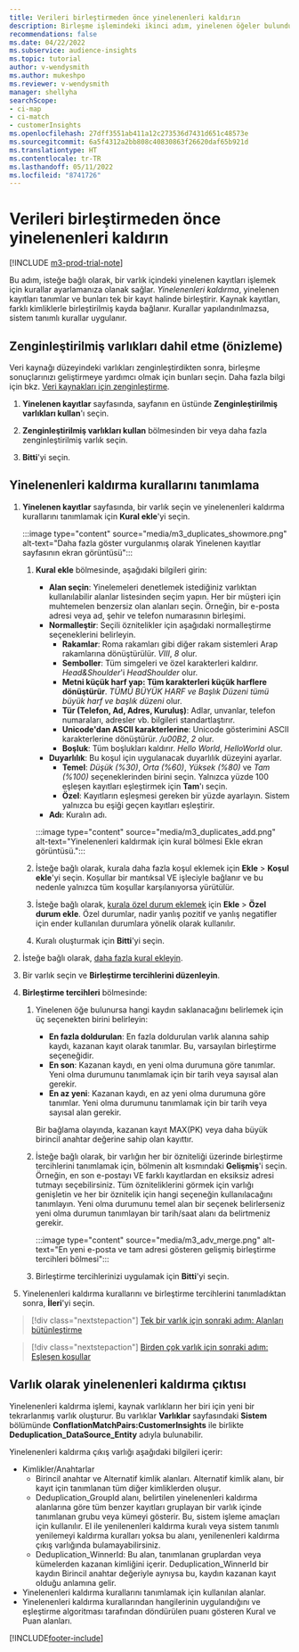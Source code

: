```yaml
---
title: Verileri birleştirmeden önce yinelenenleri kaldırın
description: Birleşme işlemindeki ikinci adım, yinelenen öğeler bulunduğunda hangi kaydın saklanacağını seçmeyi tercih etmedir.
recommendations: false
ms.date: 04/22/2022
ms.subservice: audience-insights
ms.topic: tutorial
author: v-wendysmith
ms.author: mukeshpo
ms.reviewer: v-wendysmith
manager: shellyha
searchScope:
- ci-map
- ci-match
- customerInsights
ms.openlocfilehash: 27dff3551ab411a12c273536d7431d651c48573e
ms.sourcegitcommit: 6a5f4312a2bb808c40830863f26620daf65b921d
ms.translationtype: HT
ms.contentlocale: tr-TR
ms.lasthandoff: 05/11/2022
ms.locfileid: "8741726"
---
```

# <a name="remove-duplicates-before-unifying-data"></a>Verileri birleştirmeden önce yinelenenleri kaldırın

[!INCLUDE [m3-prod-trial-note](includes/m3-prod-trial-note.md)]

Bu adım, isteğe bağlı olarak, bir varlık içindeki yinelenen kayıtları işlemek için kurallar ayarlamanıza olanak sağlar. *Yinelenenleri kaldırma*, yinelenen kayıtları tanımlar ve bunları tek bir kayıt halinde birleştirir. Kaynak kayıtları, farklı kimliklerle birleştirilmiş kayda bağlanır. Kurallar yapılandırılmazsa, sistem tanımlı kurallar uygulanır.

## <a name="include-enriched-entities-preview"></a>Zenginleştirilmiş varlıkları dahil etme (önizleme)

Veri kaynağı düzeyindeki varlıkları zenginleştirdikten sonra, birleşme sonuçlarınızı geliştirmeye yardımcı olmak için bunları seçin. Daha fazla bilgi için bkz. [Veri kaynakları için zenginleştirme](data-sources-enrichment.md).

1. **Yinelenen kayıtlar** sayfasında, sayfanın en üstünde **Zenginleştirilmiş varlıkları kullan**'ı seçin.

1. **Zenginleştirilmiş varlıkları kullan** bölmesinden bir veya daha fazla zenginleştirilmiş varlık seçin.

1. **Bitti**'yi seçin.

## <a name="define-deduplication-rules"></a>Yinelenenleri kaldırma kurallarını tanımlama

1. **Yinelenen kayıtlar** sayfasında, bir varlık seçin ve yinelenenleri kaldırma kurallarını tanımlamak için **Kural ekle**'yi seçin.

   :::image type="content" source="media/m3_duplicates_showmore.png" alt-text="Daha fazla göster vurgulanmış olarak Yinelenen kayıtlar sayfasının ekran görüntüsü":::

   1. **Kural ekle** bölmesinde, aşağıdaki bilgileri girin:
      - **Alan seçin**: Yinelemeleri denetlemek istediğiniz varlıktan kullanılabilir alanlar listesinden seçim yapın. Her bir müşteri için muhtemelen benzersiz olan alanları seçin. Örneğin, bir e-posta adresi veya ad, şehir ve telefon numarasının birleşimi.
      - **Normalleştir**: Seçili öznitelikler için aşağıdaki normalleştirme seçeneklerini belirleyin.
        - **Rakamlar**: Roma rakamları gibi diğer rakam sistemleri Arap rakamlarına dönüştürülür. *VIII*, *8* olur.
        - **Semboller**: Tüm simgeleri ve özel karakterleri kaldırır. *Head&Shoulder*'i *HeadShoulder* olur.
        - **Metni küçük harf yap: Tüm karakterleri küçük harflere dönüştürür**. *TÜMÜ BÜYÜK HARF ve Başlık Düzeni* *tümü büyük harf ve başlık düzeni* olur.
        - **Tür (Telefon, Ad, Adres, Kuruluş)**: Adlar, unvanlar, telefon numaraları, adresler vb. bilgileri standartlaştırır.
        - **Unicode'dan ASCII karakterlerine**: Unicode gösterimini ASCII karakterlerine dönüştürür. */u00B2*, *2* olur.
        - **Boşluk**: Tüm boşlukları kaldırır. *Hello   World*, *HelloWorld* olur.
      - **Duyarlılık**: Bu koşul için uygulanacak duyarlılık düzeyini ayarlar.
        - **Temel**: *Düşük (%30)*, *Orta (%60)*, *Yüksek (%80)* ve *Tam (%100)* seçeneklerinden birini seçin. Yalnızca yüzde 100 eşleşen kayıtları eşleştirmek için **Tam**'ı seçin.
        - **Özel**: Kayıtların eşleşmesi gereken bir yüzde ayarlayın. Sistem yalnızca bu eşiği geçen kayıtları eşleştirir.
      - **Adı**: Kuralın adı.

      :::image type="content" source="media/m3_duplicates_add.png" alt-text="Yinelenenleri kaldırmak için kural bölmesi Ekle ekran görüntüsü.":::

   1. İsteğe bağlı olarak, kurala daha fazla koşul eklemek için **Ekle** > **Koşul ekle**'yi seçin. Koşullar bir mantıksal VE işleciyle bağlanır ve bu nedenle yalnızca tüm koşullar karşılanıyorsa yürütülür.

   1. İsteğe bağlı olarak, [kurala özel durum eklemek](match-entities.md#add-exceptions-to-a-rule) için **Ekle** > **Özel durum ekle**. Özel durumlar, nadir yanlış pozitif ve yanlış negatifler için ender kullanılan durumlara yönelik olarak kullanılır.

   1. Kuralı oluşturmak için **Bitti**'yi seçin.

1. İsteğe bağlı olarak, [daha fazla kural ekleyin](#define-deduplication-rules).

1. Bir varlık seçin ve **Birleştirme tercihlerini düzenleyin**.

1. **Birleştirme tercihleri** bölmesinde:
   1. Yinelenen öğe bulunursa hangi kaydın saklanacağını belirlemek için üç seçenekten birini belirleyin:
      - **En fazla doldurulan**: En fazla doldurulan varlık alanına sahip kaydı, kazanan kayıt olarak tanımlar. Bu, varsayılan birleştirme seçeneğidir.
      - **En son**: Kazanan kaydı, en yeni olma durumuna göre tanımlar. Yeni olma durumunu tanımlamak için bir tarih veya sayısal alan gerekir.
      - **En az yeni**: Kazanan kaydı, en az yeni olma durumuna göre tanımlar. Yeni olma durumunu tanımlamak için bir tarih veya sayısal alan gerekir.
      
      Bir bağlama olayında, kazanan kayıt MAX(PK) veya daha büyük birincil anahtar değerine sahip olan kayıttır.
      
   1. İsteğe bağlı olarak, bir varlığın her bir özniteliği üzerinde birleştirme tercihlerini tanımlamak için, bölmenin alt kısmındaki **Gelişmiş**'i seçin. Örneğin, en son e-postayı VE farklı kayıtlardan en eksiksiz adresi tutmayı seçebilirsiniz. Tüm özniteliklerini görmek için varlığı genişletin ve her bir öznitelik için hangi seçeneğin kullanılacağını tanımlayın. Yeni olma durumunu temel alan bir seçenek belirlerseniz yeni olma durumun tanımlayan bir tarih/saat alanı da belirtmeniz gerekir.

      :::image type="content" source="media/m3_adv_merge.png" alt-text="En yeni e-posta ve tam adresi gösteren gelişmiş birleştirme tercihleri bölmesi":::

   1. Birleştirme tercihlerinizi uygulamak için **Bitti**'yi seçin.

1. Yinelenenleri kaldırma kurallarını ve birleştirme tercihlerini tanımladıktan sonra, **İleri**'yi seçin.
  
> [!div class="nextstepaction"]
> [Tek bir varlık için sonraki adım: Alanları bütünleştirme](merge-entities.md)

> [!div class="nextstepaction"]
> [Birden çok varlık için sonraki adım: Eşleşen koşullar](match-entities.md)

## <a name="deduplication-output-as-an-entity"></a>Varlık olarak yinelenenleri kaldırma çıktısı

Yinelenenleri kaldırma işlemi, kaynak varlıkların her biri için yeni bir tekrarlanmış varlık oluşturur. Bu varlıklar **Varlıklar** sayfasındaki **Sistem** bölümünde **ConflationMatchPairs:CustomerInsights** ile birlikte **Deduplication_DataSource_Entity** adıyla bulunabilir.

Yinelenenleri kaldırma çıkış varlığı aşağıdaki bilgileri içerir:

- Kimlikler/Anahtarlar
  - Birincil anahtar ve Alternatif kimlik alanları. Alternatif kimlik alanı, bir kayıt için tanımlanan tüm diğer kimliklerden oluşur.
  - Deduplication_GroupId alanı, belirtilen yinelenenleri kaldırma alanlarına göre tüm benzer kayıtları gruplayan bir varlık içinde tanımlanan grubu veya kümeyi gösterir. Bu, sistem işleme amaçları için kullanılır. El ile yenilenenleri kaldırma kuralı veya sistem tanımlı yenilemeyi kaldırma kuralları yoksa bu alanı, yenilenenleri kaldırma çıkış varlığında bulamayabilirsiniz.
  - Deduplication_WinnerId: Bu alan, tanımlanan gruplardan veya kümelerden kazanan kimliğini içerir. Deduplication_WinnerId bir kaydın Birincil anahtar değeriyle aynıysa bu, kaydın kazanan kayıt olduğu anlamına gelir.
- Yinelenenleri kaldırma kurallarını tanımlamak için kullanılan alanlar.
- Yinelenenleri kaldırma kurallarından hangilerinin uygulandığını ve eşleştirme algoritması tarafından döndürülen puanı gösteren Kural ve Puan alanları.

[!INCLUDE[footer-include](includes/footer-banner.md)]
